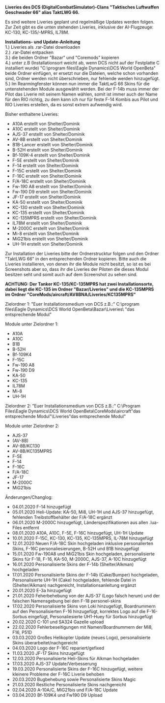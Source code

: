<b>Liveries des DCS (DigitalCombatSimulator)-Clans "Taktisches Luftwaffen Geschwader 66" alias TaktLWG 66.</b>

Es sind weitere Liveries geplant und regelmäßige Updates werden folgen. Zur Zeit gibt es die unten stehenden Liveries, inklusive der AI-Flugzeuge: KC-130, KC-135/-MPRS, IL78M.

<b>Installations- und Update-Anleitung</b><br>
1.) Liveries als .rar-Datei downloaden<br>
2.) .rar-Datei entpacken<br>
3.) die beiden Ordner "Bazar" und "Coremods" kopieren<br>
4.) unter z.B (Installationsort weicht ab, wenn DCS nicht auf der Festplatte C installiert wurde)  "C:\program files\Eagle Dynamics\DCS World OpenBeta" beide Ordner einfügen, er ersetzt nur die Dateien, welche schon vorhanden sind, Ordner werden nicht überschrieben, nur fehlende werden hinzugefügt.<br>
5.) Im Rearmingfenster können nun immer die TaktLwG 66 Skins für die untenstehenden Module ausgewählt werden. Bei der F-14b muss immer der Pilot das Liverie mit seinem Namen wählen, somit ist immer auch der Name für den RIO richtig, zu dem kann ich nur für feste F-14 Kombis aus Pilot und RIO Liveries erstellen, da es sonst extrem aufwendig wird.<br>

Bisher enthaltene Liveries:
- A10A        erstellt von Shelter/Dominik
- A10C        erstellt von Shelter/Dominik
- AJS-37      erstellt von Shelter/Dominik
- AV-8B       erstellt von Shelter/Dominik
- B1B-Lancer  erstellt von Shelter/Dominik
- B-52H       erstellt von Shelter/Dominik
- Bf-109K-4   erstellt von Shelter/Dominik
- F-5E        erstellt von Shelter/Dominik
- F-14        erstellt von Shelter/Dominik
- F-15C       erstellt von Shelter/Dominik
- F-16C       erstellt von Shelter/Dominik
- F/A-18C     erstellt von Shelter/Dominik
- Fw-190 A8   erstellt von Shelter/Dominik
- Fw-190 D9   erstellt von Shelter/Dominik
- JF-17       erstellt von Shelter/Dominik
- KA-50       erstellt von Shelter/Dominik
- KC-130      erstellt von Shelter/Dominik
- KC-135      erstellt von Shelter/Dominik
- KC-135MPRS  erstellt von Shelter/Dominik
- IL78M       erstellt von Shelter/Dominik
- M-2000C     erstellt von Shelter/Dominik
- Mi-8        erstellt von Shelter/Dominik
- MiG21bis    erstellt von Shelter/Dominik
- UH-1H       erstellt von Shelter/Dominik

Zur Installation der Liveries bitte der Ordnerstrucktur folgen und den Ordner "TaktLWG 66" in den entsprechenden Ordner kopieren.
Bitte auch die Liveries installieren, von denen ihr die Module nicht besitzt, so ist es bei Screenshots aber so, dass ihr die Liveries der Piloten die dieses Modul besitzen seht und somit auch auf dem Screenshot zu sehen sind.

<b>ACHTUNG: Der Tanker KC-135/KC-135MPRS hat zwei Installationsorte, dabei liegt die KC-135 im Ordner "Bazar/Liveries" und die KC-135MPRS im Ordner "CoreMods/aircraft/AV8BNA/Liveries/KC135MPRS"</b>

Zielordner 1: "Euer Installationsmedium von DCS z.B.:"  C:\program files\Eagle Dynamics\DCS World OpenBeta\Bazar\Liveries\ "das entsprechende Modul" 

Module unter Zielordner 1:
- A10A
- A10C
- B1B
- B-52H
- Bf-109K4
- F-15C
- Fw-190 A8
- Fw-190 D9
- KA-50
- KC-135
- IL78M
- Mi-8
- UH-1H

Zielordner 2: "Euer Installationsmedium von DCS z.B.:" C:\Program Files\Eagle Dynamics\DCS World OpenBeta\CoreMods\aircraft\"das entsprechende Modul"\Liveries\"das entsprechende Modul"

Module unter Zielordner 2:
- AJS-37 
- (AV-8B)
- AV-8B/KC130
- AV-8B/KC135MPRS
- F-5E
- F-14
- F-16C
- F/A-18C
- JF-17
- M-2000C 
- MiG21bis

Änderungen/Changlog:
- 04.01.2020 F-14 hinzugefügt
- 05.01.2020 Heli-Update: KA-50, Mi8, UH-1H und AJS-37 hinzugefügt, fehlenden Treibstoffbehälter der F/A-18C ergänzt
- 06.01.2020 M-2000C hinzugefügt, Länderspezifikationen aus allen .lua-Files entfernt
- 08.01.2020 A10A, A10C, F-5E, F-16C hinzugefügt, UH-1H Update
- 10.01.2020 F-15C, KC-130, KC-135, KC-135MPRS, IL-78M hinzugefügt
- 12.01.2020 Neuen F/A-18C Skin hochgeladen inklusive personalierten Skins, F-16C personaliesierungen, B-52H und B1B hinzugefügt
- 15.01.2020 Fw-190A8 und MiG21bis Skin hochgeladen, personalisierte Skins für F-18, F-16, KA-50, M-2000C, AJS-37, A-10C hinzugefügt
- 16.01.2020 Personalisierte Skins der F-14b (Shelter/Alkman) hochgeladen
- 17.01.2020 Personalisierte Skins der F-14b (Cake/Bumper) hochgeladen, Personalisierte UH-1H (Cake) hochgeladen, fehlende Datei in (Shelter/Alkman) nachgereicht, Installationsanleitung ergänzt
- 20.01.2020 E-3a hinzugefügt
- 21.01.2020 Feherbehebung von der AJS-37 (Logo falsch herum) und der falschen Namensgebung bei den F-18 personel-skins
- 17.02.2020 Personalisierte Skins von Loki hinzugefügt, Boardnummern auf den Personalisierten F-16 hinzugefügt, korrektes Logo auf die F-16-Sorbus eingefügt, Personaliesierte UH1-Huey für Sorbus hinzugefügt 
- 20.02.2020 C-101 und SA324 Gazelle upload
- 22.02.2020 Fehlerbeseitigungen mit Namen/Boardnummern der Mi8, F16, P51D
- 03.03.2020 Großes Helikopter Update (neues Logo), personalisierte Skins überarbeitet/nachgereicht
- 04.03.2020 Logo der F-16C repariert/gefixed
- 11.03.2020 JF-17 Skins hinzugefügt
- 12.03.2020 Personalisierte Heli-Skins für Alkman hochgeladen
- 17.03.2020 AJS-37 Update/Verbesserung
- 19.03.2020 Personalisierte Skins der F-16C hinzugefügt, weitere kleinere Probleme der F-16C Liverie behoben
- 20.03.2020 Bugbehebung sowie Personalisierte Skins Magic
- 21.03.2020 Restliche Personalisierte Skins nachgereicht
- 02.04.2020 A-10A/C, MiG21bis und F/A-18C Update
- 03.04.2020 Bf-109K4 und Fw190 D9 Upload
